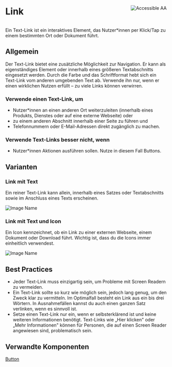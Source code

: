 <div style="display: inline-flex; align-items: center; justify-content: space-between; width: 100%;">
    <h1>Link</h1>
    <img src="assets/aa.png" alt="Accessible AA" />
</div>

Ein Text-Link ist ein interaktives Element, das Nutzer*innen per Klick/Tap zu einem bestimmten Ort oder Dokument führt.

## Allgemein

Der Text-Link bietet eine zusätzliche Möglichkeit zur Navigation. Er kann als eigenständiges Element oder innerhalb eines größeren Textabschnitts eingesetzt werden. Durch die Farbe und das Schriftformat hebt sich ein Text-Link vom anderen umgebenden Text ab. Verwende ihn nur, wenn er einen wirklichen Nutzen erfüllt – zu viele Links können verwirren.

### Verwende einen Text-Link, um

- Nutzer*innen an einen anderen Ort weiterzuleiten (innerhalb eines Produkts, Dienstes oder auf eine externe Webseite) oder
- zu einem anderen Abschnitt innerhalb einer Seite zu führen und
- Telefonnummern oder E-Mail-Adressen direkt zugänglich zu machen.

### Verwende Text-Links besser nicht, wenn

- Nutzer*innen Aktionen ausführen sollen. Nutze in diesem Fall Buttons.

## Varianten

### Link mit Text

Ein reiner Text-Link kann allein, innerhalb eines Satzes oder Textabschnitts sowie im Anschluss eines Texts erscheinen.

![Image Name](assets/3_components/link/text_only.png)

### Link mit Text und Icon

Ein Icon kennzeichnet, ob ein Link zu einer externen Webseite, einem Dokument oder Download führt. Wichtig ist, dass du die Icons immer einheitlich verwendest.

![Image Name](assets/3_components/link/link_icon.png)

## Best Practices

- Jeder Text-Link muss einzigartig sein, um Probleme mit Screen Readern zu vermeiden.
- Ein Text-Link sollte so kurz wie möglich sein, jedoch lang genug, um den Zweck klar zu vermitteln. Im Optimalfall besteht ein Link aus ein bis drei Wörtern. In Ausnahmefällen kannst du auch einen ganzen Satz verlinken, wenn es sinnvoll ist.
- Setze einen Text-Link nur ein, wenn er selbsterklärend ist und keine weiteren Informationen benötigt. Text-Links wie „Hier klicken" oder „Mehr Informationen" können für Personen, die auf einen Screen Reader angewiesen sind, problematisch sein.

<!--## Größen

Wähle die Schriftgröße auf Basis der verwendeten Schrift im Fließtext.

### Large

20px

![Image Name](assets/3_components/link/link_large.png)

### Small

16px

![Image Name](assets/3_components/link/link_small.png)-->

## Verwandte Komponenten

<a href="?path=/usage/components-button--standard">Button</a>